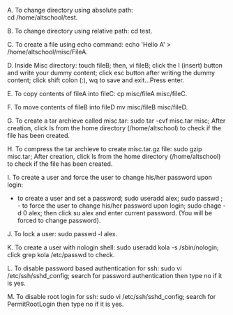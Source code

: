 A.  To change directory using absolute path:        
           cd /home/altschool/test.

B.  To change directory using relative path:
           cd test.

C.  To create a file using echo command:
           echo 'Hello A' > /home/altschool/misc/FileA.

D.  Inside Misc directory:
           touch fileB; 
           then, vi fileB;
           click the I (insert) button and write your dummy content;
           click esc button after writing the dummy content;
           click shift colon (:), wq to save and exit...Press enter.

 E. To copy contents of fileA into fileC:
           cp misc/fileA misc/fileC.

 F. To move contents of fileB into fileD
           mv misc/fileB misc/fileD.

 G. To create a tar archieve called misc.tar:
            sudo tar -cvf misc.tar misc;
       After creation, click ls  from the home directory (/home/altschool) to check if the file has been created.

 H. To compress the tar archieve to create misc.tar.gz file:
            sudo gzip misc.tar;
       After creation, click ls from the home directory (/home/altschool) to check if the file has been created. 

 I. To create a user and force the user to change his/her password upon login:
   - to create a user and set a password;
            sudo useradd alex;
            sudo passwd ;
    - to force the user to change his/her password upon login;
            sudo chage -d 0 alex;
            then  click su alex and enter current password. 
              (You will be forced to change password). 

  J. To lock a user:
            sudo passwd -l alex.

  K. To create a user with nologin shell:
            sudo useradd kola -s /sbin/nologin;
            click grep kola /etc/passwd to check. 
   
  L. To disable password based authentication for ssh:
            sudo vi /etc/ssh/sshd_config;
        search for password authentication then type no if it is yes.

  M. To disable root login for ssh:
            sudo vi /etc/ssh/sshd_config;
        search for PermitRootLogin then type no if it is yes.    
        


       






 
